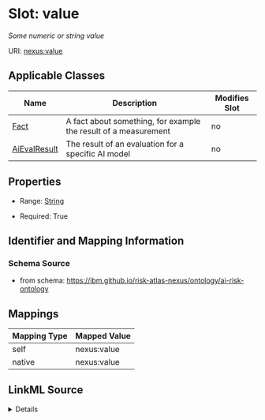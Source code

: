

# Slot: value


_Some numeric or string value_





URI: [nexus:value](https://ibm.github.io/risk-atlas-nexus/ontology/value)



<!-- no inheritance hierarchy -->





## Applicable Classes

| Name | Description | Modifies Slot |
| --- | --- | --- |
| [Fact](Fact.md) | A fact about something, for example the result of a measurement |  no  |
| [AiEvalResult](AiEvalResult.md) | The result of an evaluation for a specific AI model |  no  |







## Properties

* Range: [String](String.md)

* Required: True





## Identifier and Mapping Information







### Schema Source


* from schema: https://ibm.github.io/risk-atlas-nexus/ontology/ai-risk-ontology




## Mappings

| Mapping Type | Mapped Value |
| ---  | ---  |
| self | nexus:value |
| native | nexus:value |




## LinkML Source

<details>
```yaml
name: value
description: Some numeric or string value
from_schema: https://ibm.github.io/risk-atlas-nexus/ontology/ai-risk-ontology
rank: 1000
alias: value
domain_of:
- Fact
range: string
required: true

```
</details>
